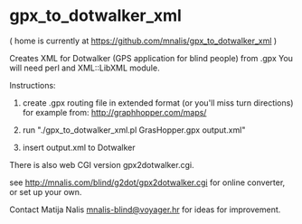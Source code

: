 gpx_to_dotwalker_xml
====================

( home is currently at https://github.com/mnalis/gpx_to_dotwalker_xml )

Creates XML for Dotwalker (GPS application for blind people) from .gpx
You will need perl and XML::LibXML module.

Instructions:
1) create .gpx routing file in extended format (or you'll miss turn directions)
   for example from: http://graphhopper.com/maps/

2) run "./gpx_to_dotwalker_xml.pl GrasHopper.gpx output.xml"

3) insert output.xml to Dotwalker 


There is also web CGI version gpx2dotwalker.cgi.

see http://mnalis.com/blind/g2dot/gpx2dotwalker.cgi for online converter, or set up your own.

Contact Matija Nalis <mnalis-blind@voyager.hr> for ideas for improvement.
